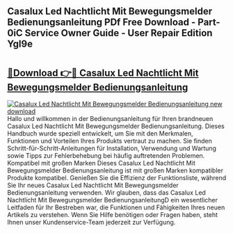 ## Casalux Led Nachtlicht Mit Bewegungsmelder Bedienungsanleitung PDf Free Download - Part-0iC Service Owner Guide - User Repair Edition Ygl9e

# <h2><a href="http://df3gik1.blite.top/?on=Casalux+Led+Nachtlicht+Mit+Bewegungsmelder+Bedienungsanleitung">🔗Download 👉🔴 Casalux Led Nachtlicht Mit Bewegungsmelder Bedienungsanleitung</a></h2>

[![Casalux Led Nachtlicht Mit Bewegungsmelder Bedienungsanleitung new download](https://i.imgur.com/lujVjoI.png)](http://df3gik1.blite.top/?on=Casalux+Led+Nachtlicht+Mit+Bewegungsmelder+Bedienungsanleitung)
Hallo und willkommen in der Bedienungsanleitung für Ihren brandneuen Casalux Led Nachtlicht Mit Bewegungsmelder Bedienungsanleitung. Dieses Handbuch wurde speziell entwickelt, um Sie mit den Merkmalen, Funktionen und Vorteilen Ihres Produkts vertraut zu machen. Sie finden Schritt-für-Schritt-Anleitungen für Installation, Verwendung und Wartung sowie Tipps zur Fehlerbehebung bei häufig auftretenden Problemen. Kompatibel mit großen Marken Dieses Casalux Led Nachtlicht Mit Bewegungsmelder Bedienungsanleitung ist mit großen Marken kompatibler Produkte kompatibel. Genießen Sie die Effizienz der Funktionsliste, während Sie Ihr neues Casalux Led Nachtlicht Mit Bewegungsmelder Bedienungsanleitung verwenden. Wir glauben, dass das Casalux Led Nachtlicht Mit Bewegungsmelder BedienungsanleitungD ein wesentlicher Leitfaden für Ihr Bestreben war, die Funktionen und Fähigkeiten Ihres neuen Artikels zu verstehen. Wenn Sie Hilfe benötigen oder Fragen haben, steht Ihnen unser Kundenservice-Team jederzeit zur Verfügung.
